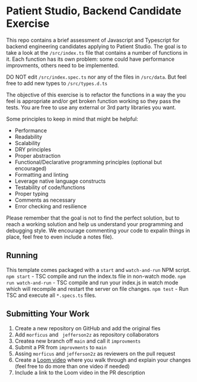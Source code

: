 # Patient Studio, Backend Candidate Exercise 

This repo contains a brief assessment of Javascript and Typescript for backend engineering candidates applying to Patient Studio. The goal is to take a look at the `/src/index.ts` file that contains a number of functions in it. Each function has its own problem: some could have performance improvments, others need to be implemented.

DO NOT edit `/src/index.spec.ts` nor any of the files in `/src/data`. But feel free to add new types to `/src/types.d.ts`

The objective of this exercise is to refactor the functions in a way the you feel is appropriate and/or get broken function working so they pass the tests. You are free to use any external or 3rd party libraries you want.

Some principles to keep in mind that might be helpful:

* Performance
* Readability
* Scalability
* DRY principles
* Proper abstraction
* Functional/Declarative programming principles (optional but encouraged)
* Formatting and linting
* Leverage native language constructs
* Testability of code/functions
* Proper typing
* Comments as necessary
* Error checking and resilience

Please remember that the goal is not to find the perfect solution, but to reach a working solution and help us understand your programming and debugging style. We encourage commenting your code to expalin things in place, feel free to even include a notes file).


## Running
This template comes packaged with a `start` and `watch-and-run` NPM script.
`npm start` - TSC compile and run the index.ts file in non-watch mode.
`npm run watch-and-run` - TSC compile and run your index.js in watch mode which will recompile and restart the server on file changes.
`npm test` - Run TSC and execute all `*.specs.ts` files.

## Submitting Your Work
1. Create a new repository on GitHub and add the original fles
2. Add `morficus` and ` jefferson2z` as repository collaborators 
3. Createa new branch off `main` and call it `improvments`
4. Submit a PR from `improvments` to `main`
5. Assing `morficus` and `jefferson2z` as reviewers on the pull request
6. Create a [Loom video](https://www.loom.com/) where you walk through and explain your changes (feel free to do more than one video if needed)
7. Include a link to the Loom video in the PR description
